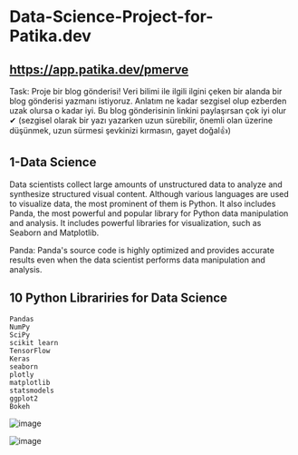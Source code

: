 # Data-Science-Project-for-Patika.dev
## https://app.patika.dev/pmerve

Task: Proje bir blog gönderisi! Veri bilimi ile ilgili ilgini çeken bir alanda bir blog gönderisi yazmanı istiyoruz. 
Anlatım ne kadar sezgisel olup ezberden uzak olursa o kadar iyi. Bu blog gönderisinin linkini paylaşırsan çok iyi olur ✔ 
(sezgisel olarak bir yazı yazarken uzun sürebilir, önemli olan üzerine düşünmek, uzun sürmesi şevkinizi kırmasın, gayet doğal👍)





## 1-Data Science  
Data scientists collect large amounts of unstructured data to analyze and synthesize structured visual content. 
Although various languages are used to visualize data, the most prominent of them is Python. 
It also includes Panda, the most powerful and popular library for Python data manipulation and analysis.
It includes powerful libraries for visualization, such as Seaborn and Matplotlib.  

Panda: Panda's source code is highly optimized and provides accurate results even when the data scientist performs data manipulation and analysis.  

## 10 Python Librariries for Data Science  
 	Pandas  
 	NumPy  
 	SciPy  
 	scikit learn  
 	TensorFlow  
 	Keras  
 	seaborn  
 	plotly  
 	matplotlib  
 	statsmodels  
 	ggplot2  
 	Bokeh  
  
![image](https://user-images.githubusercontent.com/75504698/197337162-b410bf85-7f97-4114-a533-c13c6ac46ea1.png)

![image](https://user-images.githubusercontent.com/75504698/197337169-0212a37f-9b7f-4c1c-8334-d5d041185760.png)
    
